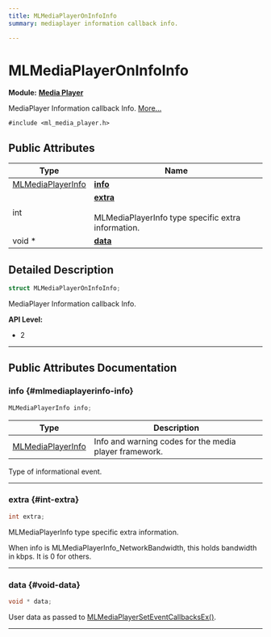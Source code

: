 ```yaml
---
title: MLMediaPlayerOnInfoInfo
summary: mediaplayer information callback info. 

---
```


# MLMediaPlayerOnInfoInfo

**Module:** **[Media Player](/versioned_docs/version-22-May-2023/api-ref/api/Modules/group___media_player/group___media_player.md)**



MediaPlayer Information callback Info.  [More...](#detailed-description)


`#include <ml_media_player.h>`

## Public Attributes

| Type           | Name           |
| -------------- | -------------- |
| [MLMediaPlayerInfo](/versioned_docs/version-22-May-2023/api-ref/api/Modules/group___media_player/group___media_player.md#enums-mlmediaplayerinfo) | **[info](/versioned_docs/version-22-May-2023/api-ref/api/Modules/group___media_player/struct_m_l_media_player_on_info_info.md#mlmediaplayerinfo-info)**  |
| int | **[extra](/versioned_docs/version-22-May-2023/api-ref/api/Modules/group___media_player/struct_m_l_media_player_on_info_info.md#int-extra)** <br></br>MLMediaPlayerInfo type specific extra information.  |
| void * | **[data](/versioned_docs/version-22-May-2023/api-ref/api/Modules/group___media_player/struct_m_l_media_player_on_info_info.md#void-data)**  |

## Detailed Description

```cpp
struct MLMediaPlayerOnInfoInfo;
```

MediaPlayer Information callback Info. 




**API Level:**
  * 2




-----------
## Public Attributes Documentation

### info {#mlmediaplayerinfo-info}

```cpp
MLMediaPlayerInfo info;
```



| Type | Description |
|--|--|
| [MLMediaPlayerInfo](/versioned_docs/version-22-May-2023/api-ref/api/Modules/group___media_player/group___media_player.md#enums-mlmediaplayerinfo) | Info and warning codes for the media player framework.  |


Type of informational event. 





-----------

### extra {#int-extra}

```cpp
int extra;
```

MLMediaPlayerInfo type specific extra information. 

When info is MLMediaPlayerInfo_NetworkBandwidth, this holds bandwidth in kbps. It is 0 for others. 





-----------

### data {#void-data}

```cpp
void * data;
```


User data as passed to [MLMediaPlayerSetEventCallbacksEx()](/versioned_docs/version-22-May-2023/api-ref/api/Modules/group___media_player/group___media_player.md#mlresult-mlmediaplayerseteventcallbacksex). 





-----------


